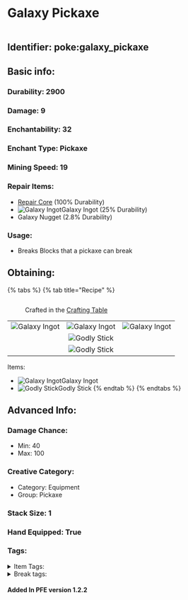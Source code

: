# Galaxy Pickaxe

<figure><img src="https://github.com/user-attachments/assets/91e05169-43be-4ea2-874b-4648548dcf5f" alt=""><figcaption></figcaption></figure>

## Identifier: **poke:galaxy\_pickaxe** <a href="#identifier" id="identifier"></a>

## Basic info:

### Durability: 2900 <a href="#durability" id="durability"></a>

### Damage: 9 <a href="#damage" id="damage"></a>

### Enchantability: 32 <a href="#enchantability" id="enchantability"></a>

### Enchant Type: Pickaxe <a href="#enchant-type" id="enchant-type"></a>

### Mining Speed: 19 <a href="#mining-speed" id="mining-speed"></a>

### Repair Items: <a href="#repair" id="repair"></a>

* [<img src="https://github.com/ItsMePok/PFE/assets/136857747/f15d8501-f297-4a77-b6de-3681297cdb09" alt="" data-size="line">Repair Core](../../items/cores/repair-core.md) (100% Durability)
* <img src="https://github.com/user-attachments/assets/894ed238-08fb-4fc7-8827-9313e596bf4f" alt="Galaxy Ingot" data-size="line">Galaxy Ingot (25% Durability)
* Galaxy Nugget (2.8% Durability)

### Usage:

* Breaks Blocks that a pickaxe can break

## Obtaining:

{% tabs %}
{% tab title="Recipe" %}
<figure><img src="https://minecraft.wiki/images/thumb/Crafting_Table_JE4_BE3.png/150px-Crafting_Table_JE4_BE3.png?5767f" alt=""><figcaption><p>Crafted in the <a href="https://minecraft.wiki/w/Crafting_Table">Crafting Table</a></p></figcaption></figure>

|                                                                                                                                     |                                                                                                                                     |                                                                                                                                     |
| :---------------------------------------------------------------------------------------------------------------------------------: | :---------------------------------------------------------------------------------------------------------------------------------: | :---------------------------------------------------------------------------------------------------------------------------------: |
| <img src="https://github.com/user-attachments/assets/894ed238-08fb-4fc7-8827-9313e596bf4f" alt="Galaxy Ingot" data-size="original"> | <img src="https://github.com/user-attachments/assets/894ed238-08fb-4fc7-8827-9313e596bf4f" alt="Galaxy Ingot" data-size="original"> | <img src="https://github.com/user-attachments/assets/894ed238-08fb-4fc7-8827-9313e596bf4f" alt="Galaxy Ingot" data-size="original"> |
|                                                                                                                                     |                   ![Godly Stick](https://github.com/user-attachments/assets/ee155826-bf49-494d-8d64-b2c330db0604)                   |                                                                                                                                     |
|                                                                                                                                     |                   ![Godly Stick](https://github.com/user-attachments/assets/ee155826-bf49-494d-8d64-b2c330db0604)                   |                                                                                                                                     |

Items:

* <img src="https://github.com/user-attachments/assets/894ed238-08fb-4fc7-8827-9313e596bf4f" alt="Galaxy Ingot" data-size="line">Galaxy Ingot
* <img src="https://github.com/user-attachments/assets/ee155826-bf49-494d-8d64-b2c330db0604" alt="Godly Stick" data-size="line">Godly Stick
{% endtab %}
{% endtabs %}

## Advanced Info:

### Damage Chance:

* Min: 40
* Max: 100

### Creative Category:

* Category: Equipment
* Group: Pickaxe

### Stack Size: 1 <a href="#stack-size" id="stack-size"></a>

### Hand Equipped: True <a href="#hand-equipped" id="hand-equipped"></a>

### Tags:

<details>

<summary>Item Tags:</summary>

* minecraft:is\_pickaxe
* minecraft:digger
* minecraft:is\_tool
* pfe:pickaxe

</details>

<details>

<summary>Break tags:</summary>

* pickaxe
* stone
* metal
* rail
* stone\_pick\_diggable
* wood\_pick\_diggable
* iron\_pick\_diggable
* minecraft:wood\_tier\_destructible
* minecraft:stone\_tier\_destructible
* minecraft:gold\_tier\_destructible
* minecraft:iron\_tier\_destructible
* minecraft:diamond\_tier\_destructible
* minecraft:netherite\_tier\_destructible
* minecraft:is\_pickaxe\_item\_destructible

</details>

#### Added In PFE version 1.2.2
